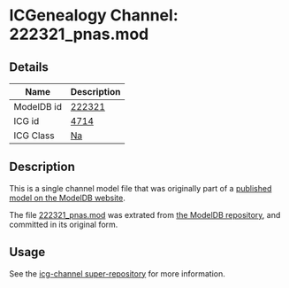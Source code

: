 # ICGenealogy Channel: 222321\_pnas.mod

## Details

Name | Description
---- | -----------
ModelDB id | [222321](http://senselab.med.yale.edu/ModelDB/ShowModel.cshtml?model=222321)
ICG id | [4714](http://icg.neurotheory.ox.ac.uk/channels/2/4714)
ICG Class | [Na](http://icg.neurotheory.ox.ac.uk/channels/2)

## Description

This is a single channel model file that was originally part of a [published model on the ModelDB website](http://senselab.med.yale.edu/mModelDB/ShowModel.cshtml?model=222321).

The file [222321\_pnas.mod](222321_pnas.mod) was extrated from [the ModelDB repository](http://senselab.med.yale.edu/ModelDB/ShowModel.cshtml?model=222321), and committed in its original form.

## Usage

See the [icg-channel super-repository](https://github.com/icgenealogy/icg-channels) for more information.